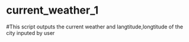 # current_weather_1

#This script outputs the current weather and langtitude,longtitude of the city inputed by user
